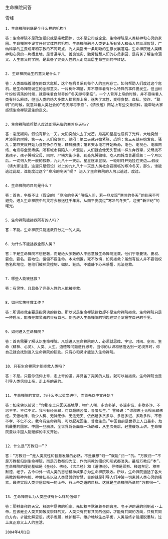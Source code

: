生命禅院问答

雪峰


    1．生命禅院到底是个什么样的机构？

    答：生命禅院不是政治组织或是宗教团体，也不是公司或企业，生命禅院是人类精神和心灵的家园。生命禅院不设立任何实体性的机构。生命禅院融合人类史上所有贤人和仙人的高深智慧，广纳科学的主要成果和宗教的不同观点，为人类指出一条明晰的生存发展道路。生命禅院是人类精神和心灵的一片栖息地，是普通平凡、善良诚实、勤劳智慧人们的心灵家园，是有关了解生命涵义、人生意义的学院，是具备了完美人性的人走向高层生命空间的中转站。


    2. 生命禅院诞生的意义是什么？

    答：人类面临着潜在的巨大危机，这个危机关系到每个人的生死存亡。如何帮助人们度过这个危机，是生命禅院诞生的全部意义。一片树叶凋落，并不意味着有什么特殊的事件要发生，但当树叶纷纷凋落的时候，就意味着自然界的“冬天即将来临”。一个人背弃上帝的时候，并不意味着人类有什么麻烦，但当人类的绝大多数人都背弃上帝，迷失了本性，变得贪婪、自私、狡诈、“聪明”的时候，就意味着人类社会的“冬天即将来临”。《清云居》网站上有些文章资料，能帮助大家感悟生命禅院诞生的意义。


    3．生命禅院能帮助人度过即将来临的寒冷冬天吗？

    答：毫无疑问。假设有那么一天，太阳突然失去了光芒，月亮和星星也没有了光辉，大地突然一片漆黑的时候，第一天，人们会惊奇、纳闷；第二天就开始紧张、恐惧；第三天就开始发疯、骚乱；第四天就开始为食物争杀夺抢，精神崩溃；第五天水电将开始断源，电台、电视台、电脑网络、电讯将全面瘫痪，所有城市将陷入一片混乱，人们就会像无头苍蝇一样东奔西窜，父母找不着孩子，孩子哭喊父母，同时，尸横大街小巷，到处鬼哭狼嚎，吃人肉将成普遍现象；一个月以后，一切归入死一般的寂静，九九八十一天后，星星逐渐显现，一轮明月开始挂在天边……假设（请大家注意，这里只是假设）以上的九九八十一天是人类社会要面临的寒冷冬天，那么，谁能逃过此劫，谁能度过这个“寒冷的冬天”呢？ 进入了生命禅院的人可以逃过、度过。


    4．生命禅院的目的是什么？

    答：首先，争取不让（假设的）“寒冷的冬天”降临人间，若一旦发现“寒冷的冬天”的到来不可避免，进入生命禅院中的灵将会被送往千年界，从而平安度过“寒冷的冬天”，迎接“新世纪”的曙光。


    5．生命禅院能拯救所有的人吗？

    答：不能。生命禅院只能拯救百分之一的人类。


    6．为什么不能拯救全部人类？

    答：不是生命禅院不想拯救，而是绝大多数的人不愿意被生命禅院拯救，他们宁愿要钱、要权、要色、要名、要地位，偏偏不要生命。本末倒置，死不改悔，如何拯救？虽然有些人并不要钱权色名和地位，但他们被邪灵控制，偏执、狂热，不能静下心来感悟，无法拯救。


    7．哪些人能被拯救？

    答：有灵性，且具备了完美人性的人能被拯救。


    8．如何实施拯救工作？

    答：所谓拯救主要是指灵魂的拯救。所以说是生命禅院拯救却不是生命禅院拯救，生命禅院只是一种启示，能够拯救灵魂的只有自己。能否进入生命禅院的钥匙也完全掌握在自己的手里。


    9．如何进入生命禅院？

    答：首先需要了解认识生命禅院。凡想进入生命禅院的人，必须就思维、宇宙、时间、空间、生命（精神、心灵）、人类、人生、道德等问题进行思考，当你的认识和感悟达到一定境界时，你自己就会找到进入生命禅院的钥匙。只有心和灵才能进入生命禅院。


    10．只有生命禅院才能拯救人类吗？

    答：不是。只要你信仰上帝，走上帝的道，并具备了完美的人性，就可以被拯救。生命禅院也是引导人类信仰上帝，走上帝的道的。


    11．生命禅院的文章，为什么不以英文进行，而首先以中文开始？

    答：如来佛以前说：“你那东土只因天高地厚，物广人稀，多贪多杀、多谣多诳、多欺多诈、不忠不孝、不仁不义。我今有经三藏，可以超脱苦恼，普度众生。” 雪峰说：“你那东土无视三藏佛经，天低地薄、物少人稠、无神无佛、无法无天、依然是多贪多杀、多谣多诳、多欺多诈、不忠不孝、不仁不义。我今有生命禅院，可以起死回生、普度生灵。”中国目前是世界上人口最多，危机最重的国家。中国一旦崩溃，全世界将会面临一场劫难，从主次先后，轻重缓急上讲，生命禅院要以中国人能理解的中文开始。


    12．什么是“万教归一”？

    答：“万教归一”是人类灵性和智慧发展的必然，不是谁想“归一”就能“归一”的。“万教归一”不是万教都归到生命禅院，而是万教都归为无，作为宗教的组织和形式都消失。最后万教归“本”。生命禅院的理论基础是《圣经》、佛经、《古兰经》和《道德经》，导师是耶稣、释迦牟尼、穆罕默德、老子。古今中外一切人类的思想精神成果亦为生命禅院吸收。所以，生命禅院涵括了各大宗教的精神内核、神佛仙圣以及人类贤哲的智慧，目的就是引导人们冲破一切束缚人类心灵的绳索，最终实现人类只信仰唯一的上帝、行上帝之道的目标。这就是生命禅院所说的“万教归一”。


    13．生命禅院认为人类应该有什么样的信仰？

    答：耶稣尊称的天父、释迦牟尼佛的祖宗、先知穆罕默德尊奉的真主、老子讲的道的创制者--上帝，应该是全人类共同敬畏崇拜的灵。人类只有拥有共同的信仰，才能有共同的方向，只有共同的方向，才能化解恩怨，携手发展，维护和平，维护地球生态平衡，人类最终才能摆脱愚昧，过上真正意义上人的生活。

    2004年4月1日



